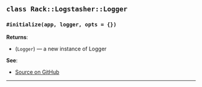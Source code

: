 
## `class Rack::Logstasher::Logger`

### `#initialize(app, logger, opts = {})`


**Returns**:

- (`Logger`) — a new instance of Logger

**See**:
- [Source on GitHub](https://github.com/alphagov/rack-logstasher/blob/master/lib/rack/logstasher/logger.rb#L7)

---

